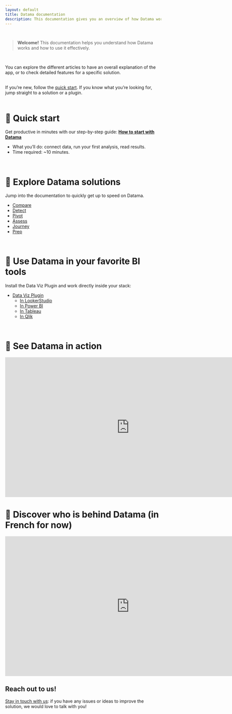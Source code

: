 ```yaml
---
layout: default
title: Datama documentation
description: This documentation gives you an overview of how Datama works and how to use it. You can explore the different articles to get an overall explanation of the app, or to check detailed features for a specific solution.
---
```


<br>

> **Welcome!** This documentation helps you understand how Datama works and how to use it effectively.  

<br>

You can explore the different articles to have an overall explanation of the app, or to check detailed features for a specific solution.

<br>


<div class="info-box"> If you’re new, follow the <a href="https://datama-solutions.github.io//docs/core_app/new/tutorial/first_use.html" target="_blank">quick start</a>. If you know what you’re looking for, jump straight to a solution or a plugin.
</div>

<br>

# 🚀 Quick start

Get productive in minutes with our step-by-step guide:  **[How to start with Datama]({{site.url}}/{{site.baseurl}}/core_app/new/tutorial/first_use.html)**

- What you’ll do: connect data, run your first analysis, read results.
- Time required: ~10 minutes.

<br>

# 🧭 Explore Datama solutions

Jump into the documentation to quickly get up to speed on Datama.


- [Compare]({{site.url}}/{{site.baseurl}}/core_app/new/compare/compare.html)
- [Detect]({{site.url}}/{{site.baseurl}}/core_app/new/detect/detect.html)
- [Pivot]({{site.url}}/{{site.baseurl}}/core_app/new/pivot/pivot.html)
- [Assess]({{site.url}}/{{site.baseurl}}/core_app/new/assess/assess.html)
- [Journey]({{site.url}}/{{site.baseurl}}/core_app/new/journey/journey.html)
- [Prep]({{site.url}}/{{site.baseurl}}/core_app/new/prep/prep.html)

<br>

# 🔌 Use Datama in your favorite BI tools


Install the Data Viz Plugin and work directly inside your stack:
<!-- - [Extensions]({{site.url}}/{{site.baseurl}}/core_app/new/integration/integrations.html) -->
- [Data Viz Plugin]({{site.url}}/{{site.baseurl}}/extensions/index.html)
    - [In LookerStudio]({{site.url}}/{{site.baseurl}}/extensions/how-to-use/looker-studio.html)
    - [In Power BI]({{site.url}}/{{site.baseurl}}/extensions/how-to-use/power_bi.html)
    - [In Tableau]({{site.url}}/{{site.baseurl}}/extensions/how-to-use/tableau_viz.html)
    - [In Qlik]({{site.url}}/{{site.baseurl}}/extensions/how-to-use/qlik.html)

<br>

# 🎥 See Datama in action

<iframe width="800" height="450" src="https://www.youtube.com/embed/JTZAJJUR9xc" frameborder="0" allow="accelerometer; autoplay; encrypted-media; gyroscope; picture-in-picture" allowfullscreen></iframe>

<br>

# 🎥 Discover who is behind Datama (in French for now)

<iframe width="800" height="450" src="https://www.youtube.com/embed/sq0lhe05zNU" frameborder="0" allow="accelerometer; autoplay; encrypted-media; gyroscope; picture-in-picture" allowfullscreen></iframe>

<br>

## Reach out to us!

[Stay in touch with us](https://Datama.io/lets-talk/): if you have any issues or ideas to improve the solution, we would love to talk with you!

<br>
